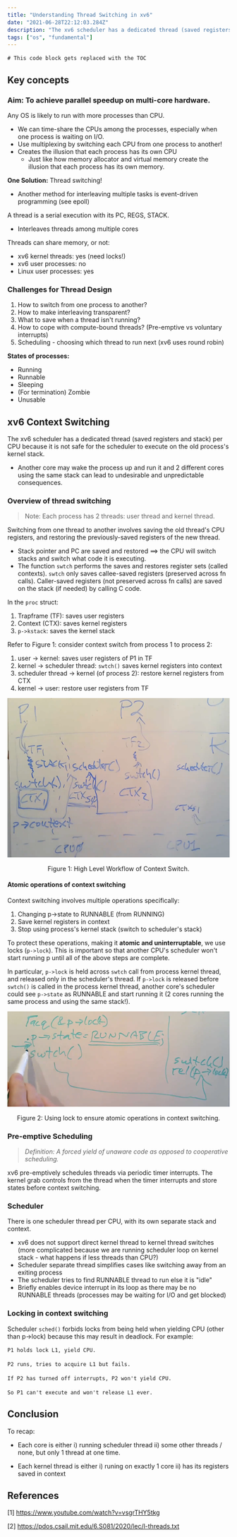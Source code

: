 ```yaml
---
title: "Understanding Thread Switching in xv6"
date: "2021-06-28T22:12:03.284Z"
description: "The xv6 scheduler has a dedicated thread (saved registers and stack) per CPU because it is not safe for the scheduler to execute on the old process's kernel stack..."
tags: ["os", "fundamental"]
---
```


```toc
# This code block gets replaced with the TOC
```

## Key concepts

### Aim: To achieve parallel speedup on multi-core hardware.

Any OS is likely to run with more processes than CPU. 
- We can time-share the CPUs among the processes, especially when one process is waiting on I/O. 
- Use multiplexing by switching each CPU from one process to another!
- Creates the illusion that each process has its own CPU 
  - Just like how memory allocator and virtual memory create the illusion that each process has its own memory. 

**One Solution:** Thread switching!
- Another method for interleaving multiple tasks is event-driven programming (see epoll) 

A thread is a serial execution with its PC, REGS, STACK. 
- Interleaves threads among multiple cores

Threads can share memory, or not:
- xv6 kernel threads: yes (need locks!)
- xv6 user processes: no
- Linux user processes: yes


### Challenges for Thread Design 
1. How to switch from one process to another? 
2. How to make interleaving transparent?
3. What to save when a thread isn't running?
4. How to cope with compute-bound threads? (Pre-emptive vs voluntary interrupts)
5. Scheduling - choosing which thread to run next (xv6 uses round robin)

**States of processes:**
- Running
- Runnable
- Sleeping
- (For termination) Zombie
- Unusable

## xv6 Context Switching
The xv6 scheduler has a dedicated thread (saved registers and stack) per CPU because it is not safe for the scheduler to execute on the old process's kernel stack. 
- Another core may wake the process up and run it and 2 different cores using the same stack can lead to undesirable and unpredictable consequences. 

### Overview of thread switching
> Note: Each process has 2 threads: user thread and kernel thread. 

Switching from one thread to another involves saving the old thread's CPU registers, and restoring the previously-saved registers of the new thread. 
- Stack pointer and PC are saved and restored ==> the CPU will switch stacks and switch what code it is executing. 
- The function `swtch`  performs the saves and restores register sets (called contexts). `swtch` only saves callee-saved registers (preserved across fn calls). Caller-saved registers (not preserved across fn calls) are saved on the stack (if needed) by calling C code.

In the `proc` struct:
1. Trapframe (TF): saves user registers
2. Context (CTX): saves kernel registers
3. `p->kstack`: saves the kernel stack

Refer to Figure 1: consider context switch from process 1 to process 2: 
1. user -> kernel: saves user registers of P1 in TF
2. kernel -> scheduler thread: `swtch()` saves kernel registers into context 
3. scheduler thread -> kernel (of process 2): restore kernel registers from CTX
4. kernel -> user: restore user registers from TF 


![High Level Workflow of Context Switch](./contextswitch.png)
<p style="text-align: center;">Figure 1: High Level Workflow of Context Switch.</p>

#### Atomic operations of context switching 

Context switching involves multiple operations specifically: 
1. Changing p->state to RUNNABLE (from RUNNING) 
2. Save kernel registers in context
3. Stop using process's kernel stack (switch to scheduler's stack)

To protect these operations, making it **atomic and uninterruptable**, we use locks (`p->lock`). This is important so that another CPU's scheduler won't start running p until all of the above steps are complete. 

In particular, `p->lock` is held across `swtch` call from process kernel thread, and released only in the scheduler's thread. If `p->lock` is released before `swtch()` is called in the process kernel thread, another core's scheduler could see `p->state` as RUNNABLE and start running it (2 cores running the same process and using the same stack!). 

![Using lock to ensure atomic operations in context switching](./atomic-swtch.png)
<p style="text-align: center;">Figure 2: Using lock to ensure atomic operations in context switching.</p>


### Pre-emptive Scheduling
> *Definition: A forced yield of unaware code as opposed to cooperative scheduling.*

xv6 pre-emptively schedules threads via periodic timer interrupts. The kernel grab controls from the thread when the timer interrupts and store states before context switching. 

### Scheduler
There is one scheduler thread per CPU, with its own separate stack and context. 
- xv6 does not support direct kernel thread to kernel thread switches (more complicated because we are running scheduler loop on kernel stack - what happens if less threads than CPU?)
- Scheduler separate thread simplifies cases like switching away from an exiting process
- The scheduler tries to find RUNNABLE thread to run else it is "idle"
- Briefly enables device interrupt in its loop as there may be no RUNNABLE threads (processes may be waiting for I/O and get blocked)

### Locking in context switching
Scheduler `sched()` forbids locks from being held when yielding CPU (other than p->lock) because this may result in deadlock. For example: 

```
P1 holds lock L1, yield CPU. 

P2 runs, tries to acquire L1 but fails. 

If P2 has turned off interrupts, P2 won't yield CPU. 

So P1 can't execute and won't release L1 ever. 
```

## Conclusion 
To recap: 

- Each core is either i) running scheduler thread ii) some other threads / none, but only 1 thread at one time. 

- Each kernel thread is either i) runing on exactly 1 core ii) has its registers saved in context 

## References
[1] https://www.youtube.com/watch?v=vsgrTHY5tkg 

[2] https://pdos.csail.mit.edu/6.S081/2020/lec/l-threads.txt 